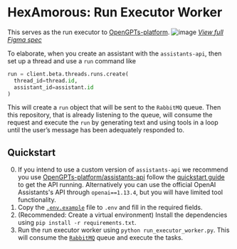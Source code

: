 # HexAmorous: Run Executor Worker
This serves as the run executor to [OpenGPTs-platform](https://github.com/OpenGPTs-platform).
![image](https://github.com/OpenGPTs-platform/HexAmerous/assets/37946988/610c60fe-ad01-4231-aec2-84c9a295ed30)
[_View full Figma spec_](https://www.figma.com/file/RBobTMUNS6EtelpTDyYqnA/Open-GPTs?type=whiteboard&node-id=0%3A1&t=Ga2G6MUOUiNjqe3l-1)

To elaborate, when you create an assistant with the `assistants-api`, then set up a thread and use a `run` command like
```py
run = client.beta.threads.runs.create(
  thread_id=thread.id,
  assistant_id=assistant.id
)
```
This will create a `run` object that will be sent to the `RabbitMQ` queue. Then this repository, that is already listening to the queue, will consume the request and execute the `run` by generating text and using tools in a loop until the user’s message has been adequately responded to.
## Quickstart
0. If you intend to use a custom version of `assistants-api` we recommend you use  [OpenGPTs-platform/assistants-api](https://github.com/OpenGPTs-platform/assistants-api) follow the [quickstart guide](https://github.com/OpenGPTs-platform/assistants-api?tab=readme-ov-file#quickstart) to get the API running. Alternatively you can use the official OpenAI Assistants's API through `openai==1.13.4`, but you will have limited tool functionality.
1. Copy the [`.env.example`](.env.example) file to `.env` and fill in the required fields.
2. (Recommended: Create a virtual environment) Install the dependencies using `pip install -r requirements.txt`.
3. Run the run executor worker using `python run_executor_worker.py`. This will consume the [`RabbitMQ`](https://www.rabbitmq.com/docs) queue and execute the tasks.
